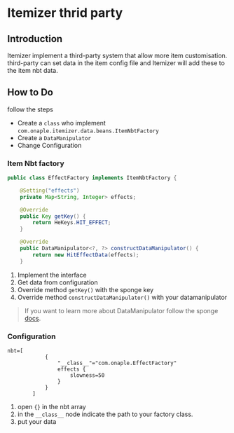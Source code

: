 # Itemizer thrid party
## Introduction
Itemizer implement a third-party system that allow more item customisation.
third-party can set data in the item config file and Itemizer will add these to the item nbt data.
## How to Do
follow the steps
* Create a `class` who implement `com.onaple.itemizer.data.beans.ItemNbtFactory`  
* Create a `DataManipulator`  
* Change Configuration 

### Item Nbt factory
```Java
public class EffectFactory implements ItemNbtFactory { 

    @Setting("effects")
    private Map<String, Integer> effects; 

    @Override
    public Key getKey() {
        return HeKeys.HIT_EFFECT;
    }

    @Override
    public DataManipulator<?, ?> constructDataManipulator() {
        return new HitEffectData(effects);
    }
```
1. Implement the interface
2. Get data from configuration
3. Override method `getKey()` with the sponge key
4. Override method `constructDataManipulator()` with your datamanipulator  
> If you want to learn more about DataManipulator follow the sponge [docs](https://docs.spongepowered.org/stable/en/plugin/data/index.html).

### Configuration

```Hocon
nbt=[
            {
                "__class__"="com.onaple.EffectFactory"
                effects {
                    slowness=50
                }
            }
        ]
```
1. open `{}` in the nbt array
2. in the `__class__` node indicate the path to your factory class.
3. put your data 

